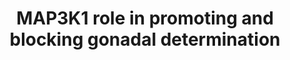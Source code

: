 ---
annotations:
- type: Disease Ontology
  value: '"46'
- type: Disease Ontology
  value: 46 XX gonadal dysgenesis
- type: Disease Ontology
  value: gonadal dysgenesis
- type: Pathway Ontology
  value: signaling pathway
authors:
- Tilmans
- Fehrhart
description: This pathway summarizes the differential signaling in sex development
  in the human fetus. Disorders of sex development can derive from dysfunction of
  one or more genes in this pathway.
last-edited: 2020-04-16
organisms:
- Homo sapiens
redirect_from:
- /index.php/Pathway:WP4872
- /instance/WP4872
schema-jsonld:
- '@context': https://schema.org/
  '@id': https://wikipathways.github.io/pathways/WP4872.html
  '@type': Dataset
  creator:
    '@type': Organization
    name: WikiPathways
  description: This pathway summarizes the differential signaling in sex development
    in the human fetus. Disorders of sex development can derive from dysfunction of
    one or more genes in this pathway.
  keywords:
  - AXIN1
  - ROCK1
  - MAPK1
  - FRAT1
  - MAPK11
  - MAP3K4
  - FGFR2
  - RHOA
  - GSK3B
  - WNT4
  - FOXL2
  - SRY
  - FGF9
  - GADD45G
  - SOX9
  - Catenin beta-1
  - MAP3K1
  license: CC0
  name: MAP3K1 role in promoting and blocking gonadal determination
seo: CreativeWork
title: MAP3K1 role in promoting and blocking gonadal determination
wpid: WP4872
---